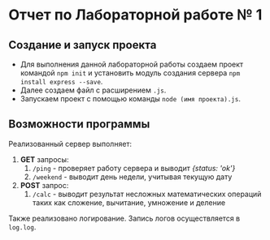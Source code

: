 # Отчет по Лабораторной работе № 1  

## Создание и запуск проекта  

- Для выполнения данной лабораторной работы создаем проект командой `npm init` и  установить модуль создания сервера `npm install express --save`.  
- Далее создаем файл с расширением `.js`.  
- Запускаем проект с помощью команды `node (имя проекта).js`.  

## Возможности программы  

Реализованный сервер выполняет:  
1. **GET** запросы:  
    1. `/ping` - проверяет работу сервера и выводит *{status: 'ok'}*  
    2. `/weekend` - выводит день недели, учитывая текущую дату  
2. **POST** запрос:  
    1. `/calc` - выводит результат несложных математических операций таких как сложение, вычитание, умножение и деление  

Также реализовано логирование. Запись логов осуществляется в `log.log`.